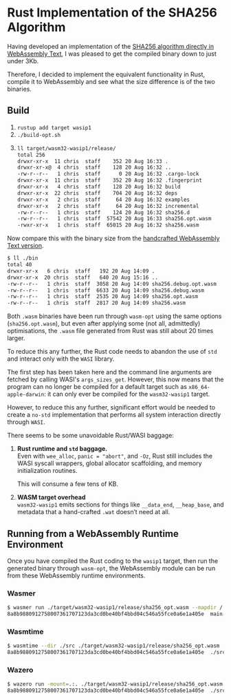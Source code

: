 # Rust Implementation of the SHA256 Algorithm

Having developed an implementation of the [SHA256 algorithm directly in WebAssembly Text](https://github.com/ChrisWhealy/wasm_sha256), I was pleased to get the compiled binary down to just under 3Kb.

Therefore, I decided to implement the equivalent functionality in Rust, compile it to WebAssembly and see what the size difference is of the two binaries.

## Build

1. `rustup add target wasip1`
2. `./build-opt.sh`
4. ```bash
   ll target/wasm32-wasip1/release/               
   total 256
   drwxr-xr-x  11 chris  staff    352 20 Aug 16:33 .
   drwxr-xr-x@  4 chris  staff    128 20 Aug 16:32 ..
   -rw-r--r--   1 chris  staff      0 20 Aug 16:32 .cargo-lock
   drwxr-xr-x  11 chris  staff    352 20 Aug 16:32 .fingerprint
   drwxr-xr-x   4 chris  staff    128 20 Aug 16:32 build
   drwxr-xr-x  22 chris  staff    704 20 Aug 16:32 deps
   drwxr-xr-x   2 chris  staff     64 20 Aug 16:32 examples
   drwxr-xr-x   2 chris  staff     64 20 Aug 16:32 incremental
   -rw-r--r--   1 chris  staff    124 20 Aug 16:32 sha256.d
   -rw-r--r--   1 chris  staff  57542 20 Aug 16:33 sha256.opt.wasm
   -rwxr-xr-x   1 chris  staff  65015 20 Aug 16:32 sha256.wasm
   ```

Now compare this with the binary size from the [handcrafted WebAssembly Text version](https://github.com/ChrisWhealy/wasm_sha256/tree/main/bin).

```bash
$ ll ./bin 
total 40
drwxr-xr-x   6 chris  staff   192 20 Aug 14:09 .
drwxr-xr-x  20 chris  staff   640 20 Aug 15:16 ..
-rw-r--r--   1 chris  staff  3058 20 Aug 14:09 sha256.debug.opt.wasm
-rw-r--r--   1 chris  staff  6633 20 Aug 14:09 sha256.debug.wasm
-rw-r--r--   1 chris  staff  2535 20 Aug 14:09 sha256.opt.wasm
-rw-r--r--   1 chris  staff  2817 20 Aug 14:09 sha256.wasm
```

Both `.wasm` binaries have been run through `wasm-opt` using the same options (`sha256.opt.wasm`), but even after applying some (not all, admittedly) optimisations, the `.wasm` file generated from Rust was still about 20 times larger.

To reduce this any further, the Rust code needs to abandon the use of `std` and interact only with the `WASI` library.

The first step has been taken here and the command line arguments are fetched by calling WASI's `args_sizes_get`.
However, this now means that the program can no longer be compiled for a default target such as `x86_64-apple-darwin`: it can only ever be compiled for the `wasm32-wasip1` target.

However, to reduce this any further, significant effort would be needed to create a `no-std` implementation that performs all system interaction directly through `WASI`.

There seems to be some unavoidable Rust/WASI baggage:

1. **Rust runtime and `std` baggage.**<br>
   Even with `wee_alloc`, `panic = "abort"`, and `-Oz`, Rust still includes the WASI syscall wrappers, global allocator scaffolding, and memory initialization routines.

   This will consume a few tens of KB.

1. **WASM target overhead**<br>
   `wasm32-wasip1` emits sections for things like `__data_end`, `__heap_base`, and metadata that a hand-crafted `.wat` doesn’t need at all.

## Running from a WebAssembly Runtime Environment

Once you have compiled the Rust coding to the `wasip1` target, then run the generated binary through `wasm-opt`, the WebAssembly module can be run from these WebAssembly runtime environments.

### Wasmer

```bash
$ wasmer run ./target/wasm32-wasip1/release/sha256_opt.wasm --mapdir /::./src main.rs   
8a8b9880912758007361707123da3cd0be40bf4bbd04c546a55fce0a6e1a405e  main.rs
```

### Wasmtime

```bash
$ wasmtime --dir ./src ./target/wasm32-wasip1/release/sha256_opt.wasm ./src/main.rs
8a8b9880912758007361707123da3cd0be40bf4bbd04c546a55fce0a6e1a405e  ./src/main.rs
```

### Wazero

```bash
$ wazero run -mount=.:. ./target/wasm32-wasip1/release/sha256_opt.wasm ./src/main.rs 
8a8b9880912758007361707123da3cd0be40bf4bbd04c546a55fce0a6e1a405e  ./src/main.rs
```
